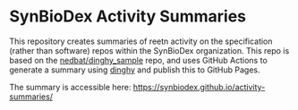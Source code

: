 # SynBioDex Activity Summaries

This repository creates summaries of reetn activity on the specification (rather than software) repos within the SynBioDex organization.
This repo is based on the [nedbat/dinghy_sample](https://github.com/nedbat/dinghy_sample) repo, and uses GitHub Actions to generate a summary using [dinghy](https://pypi.org/project/dinghy/) and publish this to GitHub Pages.

The summary is accessible here: https://synbiodex.github.io/activity-summaries/
